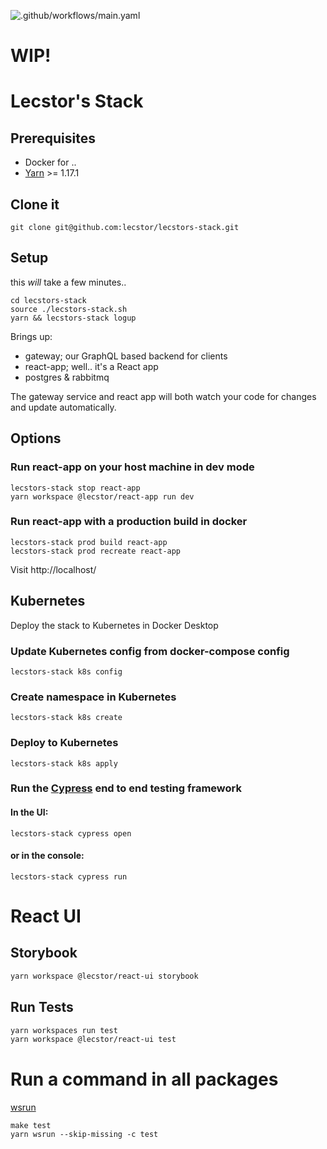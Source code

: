 ![.github/workflows/main.yaml](https://github.com/lecstor/lecstors-stack/workflows/Some%20Tests/badge.svg)

# WIP!

# Lecstor's Stack

## Prerequisites

- Docker for ..
- [Yarn](https://yarnpkg.com/en/docs/install) >= 1.17.1

## Clone it

```
git clone git@github.com:lecstor/lecstors-stack.git
```

## Setup

this *will* take a few minutes..

```
cd lecstors-stack
source ./lecstors-stack.sh
yarn && lecstors-stack logup
```

Brings up:

- gateway; our GraphQL based backend for clients
- react-app; well.. it's a React app
- postgres & rabbitmq 

The gateway service and react app will both watch your code for changes and
update automatically.

## Options

### Run react-app on your host machine in dev mode

```
lecstors-stack stop react-app
yarn workspace @lecstor/react-app run dev
```

### Run react-app with a production build in docker

```
lecstors-stack prod build react-app
lecstors-stack prod recreate react-app
```
Visit http://localhost/

## Kubernetes

Deploy the stack to Kubernetes in Docker Desktop

### Update Kubernetes config from docker-compose config

```
lecstors-stack k8s config
```

### Create namespace in Kubernetes

```
lecstors-stack k8s create
```

### Deploy to Kubernetes

```
lecstors-stack k8s apply
```

### Run the [Cypress](https://www.cypress.io/) end to end testing framework

#### In the UI:

```
lecstors-stack cypress open
```

#### or in the console:

```
lecstors-stack cypress run
```

# React UI

## Storybook
```bash
yarn workspace @lecstor/react-ui storybook
```

## Run Tests

```bash
yarn workspaces run test
yarn workspace @lecstor/react-ui test
```

# Run a command in all packages

[wsrun](https://github.com/hfour/wsrun)

```
make test
yarn wsrun --skip-missing -c test
```
